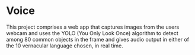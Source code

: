 # Voice
This project comprises a web app that captures images from the users webcam and uses the YOLO (You Only Look Once) algorithm to detect among 80 common objects in the frame and gives audio output in either of the 10 vernacular language chosen, in real time.
